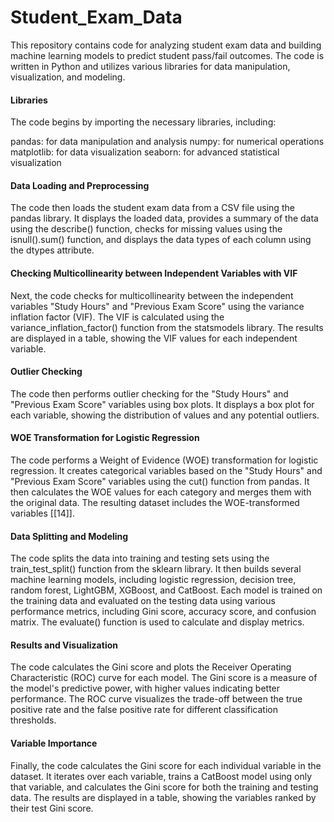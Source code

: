 # Student_Exam_Data
This repository contains code for analyzing student exam data and building machine learning models to predict student pass/fail outcomes. The code is written in Python and utilizes various libraries for data manipulation, visualization, and modeling.

#### Libraries
The code begins by importing the necessary libraries, including:

pandas: for data manipulation and analysis
numpy: for numerical operations
matplotlib: for data visualization
seaborn: for advanced statistical visualization 
#### Data Loading and Preprocessing
The code then loads the student exam data from a CSV file using the pandas library. It displays the loaded data, provides a summary of the data using the describe() function, checks for missing values using the isnull().sum() function, and displays the data types of each column using the dtypes attribute.

#### Checking Multicollinearity between Independent Variables with VIF
Next, the code checks for multicollinearity between the independent variables "Study Hours" and "Previous Exam Score" using the variance inflation factor (VIF). The VIF is calculated using the variance_inflation_factor() function from the statsmodels library. The results are displayed in a table, showing the VIF values for each independent variable.

#### Outlier Checking
The code then performs outlier checking for the "Study Hours" and "Previous Exam Score" variables using box plots. It displays a box plot for each variable, showing the distribution of values and any potential outliers.

#### WOE Transformation for Logistic Regression
The code performs a Weight of Evidence (WOE) transformation for logistic regression. It creates categorical variables based on the "Study Hours" and "Previous Exam Score" variables using the cut() function from pandas. It then calculates the WOE values for each category and merges them with the original data. The resulting dataset includes the WOE-transformed variables [[14]].

#### Data Splitting and Modeling
The code splits the data into training and testing sets using the train_test_split() function from the sklearn library. It then builds several machine learning models, including logistic regression, decision tree, random forest, LightGBM, XGBoost, and CatBoost. Each model is trained on the training data and evaluated on the testing data using various performance metrics, including Gini score, accuracy score, and confusion matrix. The evaluate() function is used to calculate and display metrics.

#### Results and Visualization
The code calculates the Gini score and plots the Receiver Operating Characteristic (ROC) curve for each model. The Gini score is a measure of the model's predictive power, with higher values indicating better performance. The ROC curve visualizes the trade-off between the true positive rate and the false positive rate for different classification thresholds.

#### Variable Importance
Finally, the code calculates the Gini score for each individual variable in the dataset. It iterates over each variable, trains a CatBoost model using only that variable, and calculates the Gini score for both the training and testing data. The results are displayed in a table, showing the variables ranked by their test Gini score.
